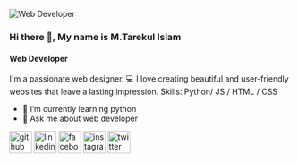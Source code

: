 ![Web Developer](https://pbs.twimg.com/profile_banners/1790116920638767104/1726403168/600x200)
### Hi there 👋, My name is M.Tarekul Islam
#### Web Developer

I'm a passionate web designer. 💻 I love creating beautiful and user-friendly websites that leave a lasting impression.
Skills: Python/ JS / HTML / CSS

- 🌱 I’m currently learning python 
- 💬 Ask me about web developer 


[<img src='https://cdn.jsdelivr.net/npm/simple-icons@3.0.1/icons/github.svg' alt='github' height='40'>](https://github.com/https://github.com/tarek908)  [<img src='https://cdn.jsdelivr.net/npm/simple-icons@3.0.1/icons/linkedin.svg' alt='linkedin' height='40'>](https://www.linkedin.com/in/https://www.linkedin.com/in/mohammad-tarekul-islam-263197236//)  [<img src='https://cdn.jsdelivr.net/npm/simple-icons@3.0.1/icons/facebook.svg' alt='facebook' height='40'>](https://www.facebook.com/https://www.facebook.com/profile.php?id=100050892250747)  [<img src='https://cdn.jsdelivr.net/npm/simple-icons@3.0.1/icons/instagram.svg' alt='instagram' height='40'>](https://www.instagram.com/https://www.instagram.com/iamtarekislam//)  [<img src='https://cdn.jsdelivr.net/npm/simple-icons@3.0.1/icons/twitter.svg' alt='twitter' height='40'>](https://twitter.com/https://www.instagram.com/iamtarekislam/)  

